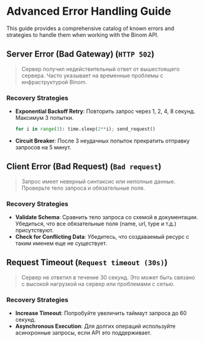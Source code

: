 # Advanced Error Handling Guide

This guide provides a comprehensive catalog of known errors and strategies to handle them when working with the Binom API.

## Server Error (Bad Gateway) (`HTTP 502`)

> Сервер получил недействительный ответ от вышестоящего сервера. Часто указывает на временные проблемы с инфраструктурой Binom.

### Recovery Strategies

- **Exponential Backoff Retry**: Повторить запрос через 1, 2, 4, 8 секунд. Максимум 3 попытки.
  ```python
  for i in range(3): time.sleep(2**i); send_request()
  ```
- **Circuit Breaker**: После 3 неудачных попыток прекратить отправку запросов на 5 минут.

## Client Error (Bad Request) (`Bad request`)

> Запрос имеет неверный синтаксис или неполные данные. Проверьте тело запроса и обязательные поля.

### Recovery Strategies

- **Validate Schema**: Сравнить тело запроса со схемой в документации. Убедиться, что все обязательные поля (name, url, type и т.д.) присутствуют.
- **Check for Conflicting Data**: Убедитесь, что создаваемый ресурс с таким именем еще не существует.

## Request Timeout (`Request timeout (30s)`)

> Сервер не ответил в течение 30 секунд. Это может быть связано с высокой нагрузкой на сервер или проблемами с сетью.

### Recovery Strategies

- **Increase Timeout**: Попробуйте увеличить таймаут запроса до 60 секунд.
- **Asynchronous Execution**: Для долгих операций используйте асинхронные запросы, если API это поддерживает.

